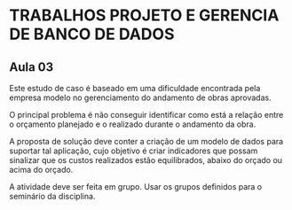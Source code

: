 # TRABALHOS PROJETO E GERENCIA DE BANCO DE DADOS

## Aula 03

Este estudo de caso é baseado em uma dificuldade encontrada pela empresa modelo no gerenciamento do andamento de obras aprovadas.

O principal problema é não conseguir identificar como está a relação entre o orçamento planejado e o realizado durante o andamento da obra.

A proposta de solução deve conter a criação de um modelo de dados para suportar tal aplicação, cujo objetivo é criar indicadores que possam sinalizar que os custos realizados estão equilibrados, abaixo do orçado ou acima do orçado. 

A atividade deve ser feita em grupo. Usar os grupos definidos para o seminário da disciplina.